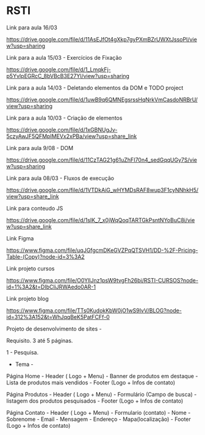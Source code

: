 # RSTI

Link para aula 16/03

https://drive.google.com/file/d/11AsEJfOt4gXkp7gyPXmBZrUWXtJssoPI/view?usp=sharing

Link para a aula 15/03 - Exercícios de Fixação

https://drive.google.com/file/d/1_LmqkFj-p5YvIpEGRcC_8bVBcB3E27Yl/view?usp=sharing

Link para a aula 14/03 - Deletando elementos da DOM e TODO project

https://drive.google.com/file/d/1uwB9q6QMNEgsrssHqNrkVmCasdoNRBrU/view?usp=sharing

Link para a aula 10/03 - Criação de elementos

https://drive.google.com/file/d/1xGBNUgJv-5czyAwJF5QFMpIMEVx2xPBa/view?usp=share_link

Link para aula 9/08 - DOM

https://drive.google.com/file/d/11CzTAG21g61uZhFI70n4_sedGqqUGy7S/view?usp=sharing

Link para aula 08/03 - Fluxos de execução

https://drive.google.com/file/d/1VTDkAiG_wHYMDsRAF8wup3F1cyNNhkH5/view?usp=share_link

Link para conteudo JS

https://drive.google.com/file/d/1sIK_7_x0jWqQoqTARTGkPsntNYoBuC8i/view?usp=share_link


Link Figma

https://www.figma.com/file/uqJGfgcmDKeGVZPqQTSVH1/DD-%2F-Pricing-Table-(Copy)?node-id=3%3A2


Link projeto cursos

https://www.figma.com/file/O0YlIJnz1psW9tvgFh26bi/RSTI-CURSOS?node-id=1%3A2&t=DIbCliJRWAedo0AR-1


Link projeto blog

https://www.figma.com/file/TTs0KudokKbW0jO1wS9IvV/BLOG?node-id=312%3A152&t=WhJqqBeK5PatFCFf-0


Projeto de desenvolvimento de sites - 

Requisito. 3 até 5 páginas.

1 - Pesquisa.

- Tema -


Página Home
    - Header ( Logo + Menu)
    - Banner de produtos em destaque
    - Lista de produtos mais vendidos
    - Footer (Logo + Infos de contato)


Página Produtos
    - Header ( Logo + Menu)
    - Formulário (Campo de busca)
    - listagem dos produtos pesquisados
    - Footer (Logo + Infos de contato)


Página Contato
    - Header ( Logo + Menu)
    - Formulario (contato)
        - Nome
        - Sobrenome
        - Email
        - Mensagem
    - Endereço
        - Mapa(localização)
    - Footer (Logo + Infos de contato)
